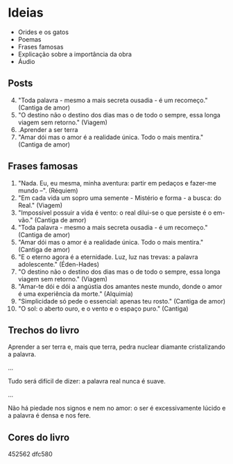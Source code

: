 # Ideias

* Orides e os gatos
* Poemas
* Frases famosas
* Explicação sobre a importância da obra
* Áudio


## Posts

4. "Toda palavra - mesmo a mais secreta ousadia - é um recomeço." (Cantiga de amor) 
7. "O destino não o destino dos dias mas o de todo o sempre, essa longa viagem sem retorno." (Viagem)
3. .Aprender a ser terra
5. "Amar dói mas o amor é a realidade única. Todo o mais mentira." (Cantiga de amor)

## Frases famosas

1. "Nada. Eu, eu mesma, minha aventura: partir em pedaços e fazer-me mundo –". (Réquiem)
2. "Em cada vida um sopro uma semente - Mistério e forma - a busca: do Real." (Viagem)
3. "Impossível possuir a vida é vento: o real dilui-se o que persiste é o em-vão." (Cantiga de amor)
4.    "Toda palavra - mesmo a mais secreta ousadia - é um recomeço." (Cantiga de amor) 
5. "Amar dói mas o amor é a realidade única. Todo o mais mentira." (Cantiga de amor)
6. "E o eterno agora é a eternidade. Luz, luz nas trevas: a palavra adolescente." (Éden-Hades)
 7. "O destino não o destino dos dias mas o de todo o sempre, essa longa viagem sem retorno." (Viagem)
8. "Amar-te dói e dói a angústia dos amantes neste mundo, donde o amor é uma experiência da morte." (Alquimia)
9. "Simplicidade só pede o essencial: apenas teu rosto." (Cantiga de amor)
10. "O sol: o aberto ouro, e o vento e o espaço puro." (Cantiga)


## Trechos do livro

Aprender a ser terra
e, mais que terra, pedra
nuclear diamante
cristalizando a palavra.

...

Tudo
será difícil de dizer:
a palavra real
nunca é suave.


...


Não há piedade nos signos
e nem no amor: o ser
é excessivamente lúcido
e a palavra é densa e nos fere.

## Cores do livro
452562
dfc580